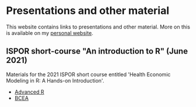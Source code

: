 # Presentations and other material

This website contains links to presentations and other material. More on this is available on my [personal website](www.statistica.it/gianluca).


## ISPOR short-course "An introduction to R" (June 2021)
Materials for the 2021 ISPOR short course entitled 'Health Economic Modeling in R: A Hands-on Introduction'.

- [Advanced R](advanced)
- [BCEA](bcea)

